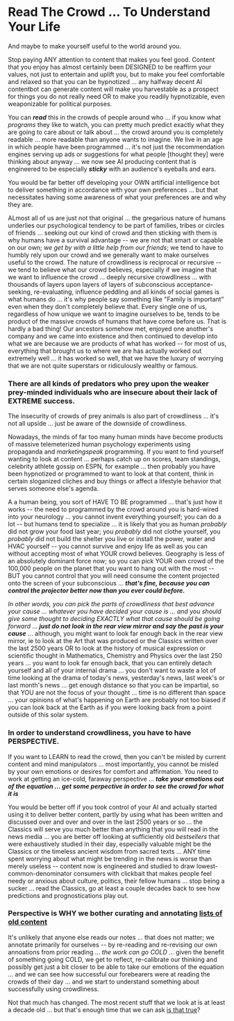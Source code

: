 # Read The Crowd ... To Understand Your Life

And maybe to make yourself useful to the world around you.

Stop paying ANY attention to content that makes you feel good. Content that you enjoy has almost certainly been DESIGNED to be reaffirm your values, not just to entertain and uplift you, but to make you feel comfortable and relaxed so that you can be hypnotized ... any halfway decent AI contentbot can generate content will make you harvestable as a prospect for things you do not really need OR to make you readily hypnotizable, even weaponizable for political purposes. 

You can ***read*** this in the crowds of people around who ... if you know what *programs* they like to watch, you can pretty much predict exactly what they are going to care about or talk about ... the crowd around you is completely readable ... more readable than anyone wants to imagine. We live in an age in which people have been programmed ... it's not just the recommendation engines serving up ads or suggestions for what people [thought they] were thinking about anyway ... we now see AI producing content that is engineered to be especially ***sticky*** with an audience's eyeballs and ears.

You would be far better off developing your OWN artificial intelligence bot to deliver something in accordance with your own preferences ... but that necessitates having some awareness of what your preferences are and why they are. 

ALmost all of us are just not that original ... the gregarious nature of humans underlies our psychological tendency to be part of families, tribes or circles of friends ... seeking out our kind of crowd and then sticking with them is why humans have a survival advantage -- we are not that smart or capable on our own; *we get by with a little help from our friends*; we tend to have to humbly rely upon our crowd and we generally want to make ourselves useful to the crowd. The nature of crowdliness is reciprocal or recursive -- we tend to believe what our crowd believes, especially if we imagine that we want to influence the crowd ... deeply recursive crowdliness ... with thousands of layers upon layers of layers of subconscious acceptance-seeking, re-evaluating, influence peddling and all kinds of social games is what humans do ... it's why people say something like "Family is important" even when they don't completely believe that.  Every single one of us, regardless of how unique we want to imagine ourselves to be, tends to be product of the massive crowds of humans that have come before us.  That is hardly a bad thing! Our ancestors somehow met, enjoyed one another's company and we came into existence and then continued to develop into what we are because we are products of what has worked -- for most of us, everything that brought us to where we are has actually worked out extremely well ... it has worked so well, that we have the luxury of worrying that we are not quite superstars or ridiculously wealthy or famous. 

### There are all kinds of predators who prey upon the weaker prey-minded individuals who are insecure about their lack of EXTREME success.

The insecurity of crowds of prey animals is also part of crowdliness ... it's not all upside ... just be aware of the downside of crowdliness.

Nowadays, the minds of far too many human minds have become products of massive telemeterized human psychology experiments using propaganda and *marketingspeak* programming. If you want to find yourself wanting to look at content ... perhaps catch up on scores, team standings, celebrity athlete gossip on ESPN, for example ... then probably you have been hypnotized or programmed to want to look at that content, think in certain sloganized cliches and buy things or affect a lifestyle behavior that serves someone else's agenda.  

A a human being, you sort of HAVE TO BE programmed ... that's just how it works -- the need to programmed by the crowd around you is hard-wired into your neurology ... you cannot invent everything yourself; you can do a lot -- but humans tend to specialize ... it is likely that you as human *probably* did not grow your food last year; you *probably* did not clothe yourself, you *probably* did not build the shelter you live or install the power, water and HVAC yourself -- you cannot survive and enjoy life as well as you can without accepting most of what YOUR crowd believes. Geography is less of an absolutely dominant force now; so you can pick YOUR own crowd of the 100,000 people on the planet that you want to hang out with the most -- BUT you cannot control that you will need consume the content projected onto the screen of your subconscious ...  ***that's fine, because you can control the projector better now than you ever could before.*** 

*In other words, you can pick the parts of crowdliness that best advance your cause ... whatever you have decided your cause is ... and you should give some thought to deciding EXACTLY what that cause should be going forward* ... ***just do not look in the rear view mirror and say the past is your cause*** ... although, you might want to look far enough back in the rear view mirror, ie to look at the Art that was produced or the Classics written over the last 2500 years OR to look at the history of musical expression or scientific thought in Mathematics, Chemistry and Physics over the last 250 years ... you want to look far enough back, that you can entirely detach yourself and all of your internal drama ... you don't want to waste a lot of time looking at the drama of today's news, yesterday's news, last week's or last month's news ... get enough distance so that you can be impartial, so that YOU are not the focus of your thought ... time is no different than space ... your opinions of what's happening on Earth are probably not too biased if you can look back at the Earth as if you were looking back from a point outside of this solar system. 

### In order to understand crowdliness, you have to have PERSPECTIVE.

If you want to LEARN to read the crowd, then you can't be misled by current content and mind manipulators ... most importantly, you cannot be misled by your own emotions or desires for comfort and affirmation. You need to work at getting an ice-cold, faraway perspective ... ***take your emotions out of the equation ... get some perpective in order to see the crowd for what it is***

You would be better off if you took control of your AI and actually started using it to deliver better content, partly by using what has been written and discussed over and over and over in the last 2500 years or so ... the Classics will serve you much better than anything that you will read in the news media ... you are better off looking at sufficiently old *bestsellers* that were exhaustively studied in their day, especially valuable might be the Classics or the timeless ancient wisdom from sacred texts ... ANY time spent worrying about what might be trending in the news is worse than merely useless -- content now is engineered and studied to draw lowest-common-denominator consumers with clickbait that makes people feel needy or anxious about culture, politics, their fellow humans ... stop being a sucker ... read the Classics, go at least a couple decades back to see how predictions and prognostications play out. 

### Perspective is WHY we bother curating and annotating [lists of old content](../lists/)

It's unlikely that anyone else reads our notes ... that does not matter; we annotate primarily for ourselves -- by re-reading and re-revising our own annoations from prior reading ... *the work can go COLD* ... given the benefit of something going COLD, we get to reflect, re-calibrate our thinking and possibly get just a bit closer to be able to take our emotions of the equation ... and we can see how successful our forebearers were at reading the crowds of their day ... and we start to understand something about successfully using crowdliness. 

Not that much has changed. The most recent stuff that we look at is at least a decade old ... but that's enough time that we can ask [is that true](../lists/IsItTrue.md)?


